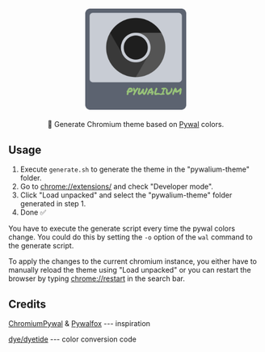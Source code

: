 <h3 align="center"><img src="assets/pywalium-logo.gif" width="200px"></h3>
<p align="center">🎨 Generate Chromium theme based on <a href="https://github.com/dylanaraps/pywal">Pywal</a> colors.</p>

## Usage

1. Execute `generate.sh` to generate the theme in the "pywalium-theme" folder.
2. Go to [chrome://extensions/](chrome://extensions/) and check "Developer mode".
3. Click "Load unpacked" and select the "pywalium-theme" folder generated in step 1.
4. Done ✅

You have to execute the generate script every time the pywal colors change. You could do this by setting the `-o` option of the `wal` command to the generate script.

To apply the changes to the current chromium instance, you either have to manually reload the theme using "Load unpacked" or you can restart the browser by typing [chrome://restart](chrome://restart) in the search bar.

## Credits

[ChromiumPywal](https://github.com/metafates/ChromiumPywal) & [Pywalfox](https://github.com/Frewacom/pywalfox) --- inspiration

[dye/dyetide](https://github.com/tomit4/dyetide) --- color conversion code
